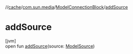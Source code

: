 //[cache](../../../index.md)/[com.sun.media](../index.md)/[ModelConnectionBlock](index.md)/[addSource](add-source.md)

# addSource

[jvm]\
open fun [addSource](add-source.md)(source: [ModelSource](../-model-source/index.md))
